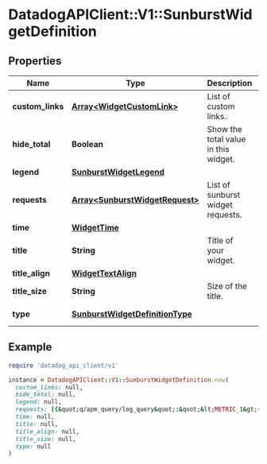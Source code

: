 # DatadogAPIClient::V1::SunburstWidgetDefinition

## Properties

| Name | Type | Description | Notes |
| ---- | ---- | ----------- | ----- |
| **custom_links** | [**Array&lt;WidgetCustomLink&gt;**](WidgetCustomLink.md) | List of custom links. | [optional] |
| **hide_total** | **Boolean** | Show the total value in this widget. | [optional] |
| **legend** | [**SunburstWidgetLegend**](SunburstWidgetLegend.md) |  | [optional] |
| **requests** | [**Array&lt;SunburstWidgetRequest&gt;**](SunburstWidgetRequest.md) | List of sunburst widget requests. |  |
| **time** | [**WidgetTime**](WidgetTime.md) |  | [optional] |
| **title** | **String** | Title of your widget. | [optional] |
| **title_align** | [**WidgetTextAlign**](WidgetTextAlign.md) |  | [optional] |
| **title_size** | **String** | Size of the title. | [optional] |
| **type** | [**SunburstWidgetDefinitionType**](SunburstWidgetDefinitionType.md) |  | [default to &#39;sunburst&#39;] |

## Example

```ruby
require 'datadog_api_client/v1'

instance = DatadogAPIClient::V1::SunburstWidgetDefinition.new(
  custom_links: null,
  hide_total: null,
  legend: null,
  requests: [{&quot;q/apm_query/log_query&quot;:&quot;&lt;METRIC_1&gt;{&lt;SCOPE_1&gt;}&quot;}],
  time: null,
  title: null,
  title_align: null,
  title_size: null,
  type: null
)
```

